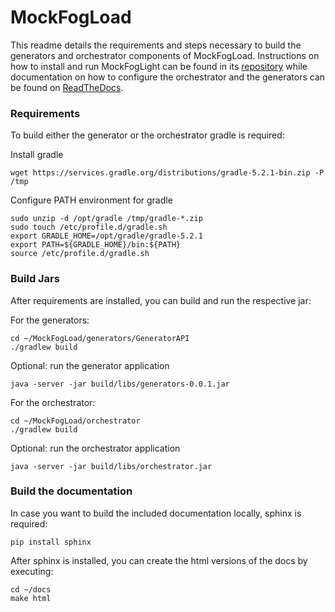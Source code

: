# MockFogLoad

This readme details the requirements and steps necessary to build the generators and orchestrator components of MockFogLoad.  Instructions on how to install and run MockFogLight can be found in its [repository](https://github.com/OpenFogStack/MockFogLight) while documentation on how to configure the orchestrator and the generators can be found on [ReadTheDocs](https://mockfogload.readthedocs.io/en/latest/).
### Requirements
To build either the generator or the orchestrator gradle is required:

Install gradle
```
wget https://services.gradle.org/distributions/gradle-5.2.1-bin.zip -P /tmp
```
Configure PATH environment for gradle
```
sudo unzip -d /opt/gradle /tmp/gradle-*.zip
sudo touch /etc/profile.d/gradle.sh
export GRADLE_HOME=/opt/gradle/gradle-5.2.1
export PATH=${GRADLE_HOME}/bin:${PATH}
source /etc/profile.d/gradle.sh
```

### Build Jars
After requirements are installed, you can build and run the respective jar:

For the generators:
```
cd ~/MockFogLoad/generators/GeneratorAPI
./gradlew build
```
Optional: run the generator application
```
java -server -jar build/libs/generators-0.0.1.jar
```

For the orchestrator:
```
cd ~/MockFogLoad/orchestrator
./gradlew build
```
Optional: run the orchestrator application
```
java -server -jar build/libs/orchestrator.jar
```

### Build the documentation
In case you want to build the included documentation locally, sphinx is required:

```
pip install sphinx
```

After sphinx is installed, you can create the html versions of the docs by executing:

```
cd ~/docs
make html
```